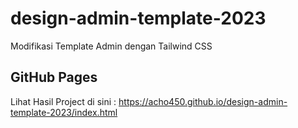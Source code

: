 # design-admin-template-2023
Modifikasi Template Admin dengan Tailwind CSS

## GitHub Pages
Lihat Hasil Project di sini : https://acho450.github.io/design-admin-template-2023/index.html

